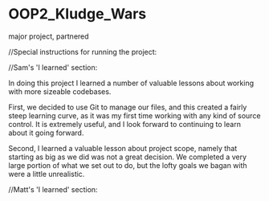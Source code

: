 # OOP2_Kludge_Wars
major project, partnered

//Special instructions for running the project:


//Sam's 'I learned' section:

  In doing this project I learned a number of valuable lessons about working with more sizeable codebases. 
  
  First, we decided to use Git to manage our files, and this created a fairly steep learning curve, as it was my first time working with 
  any kind of source control. It is extremely useful, and I look forward to continuing to learn about it going forward.
  
  Second, I learned a valuable lesson about project scope, namely that starting as big as we did was not a great decision. We completed a 
  very large portion of what we set out to do, but the lofty goals we bagan with were a little unrealistic.
  
  
 //Matt's 'I learned' section:
